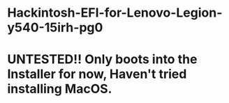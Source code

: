 # Hackintosh-EFI-for-Lenovo-Legion-y540-15irh-pg0

# UNTESTED!! Only boots into the Installer for now, Haven't tried installing MacOS. 
